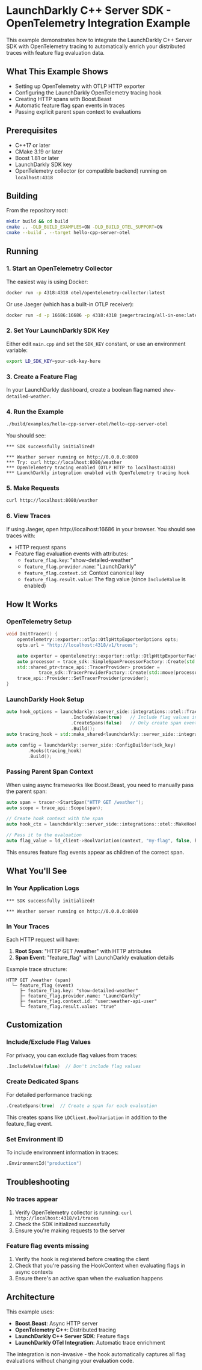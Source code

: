 # LaunchDarkly C++ Server SDK - OpenTelemetry Integration Example

This example demonstrates how to integrate the LaunchDarkly C++ Server SDK with OpenTelemetry tracing to automatically enrich your distributed traces with feature flag evaluation data.

## What This Example Shows

- Setting up OpenTelemetry with OTLP HTTP exporter
- Configuring the LaunchDarkly OpenTelemetry tracing hook
- Creating HTTP spans with Boost.Beast
- Automatic feature flag span events in traces
- Passing explicit parent span context to evaluations

## Prerequisites

- C++17 or later
- CMake 3.19 or later
- Boost 1.81 or later
- LaunchDarkly SDK key
- OpenTelemetry collector (or compatible backend) running on `localhost:4318`

## Building

From the repository root:

```bash
mkdir build && cd build
cmake .. -DLD_BUILD_EXAMPLES=ON -DLD_BUILD_OTEL_SUPPORT=ON
cmake --build . --target hello-cpp-server-otel
```

## Running

### 1. Start an OpenTelemetry Collector

The easiest way is using Docker:

```bash
docker run -p 4318:4318 otel/opentelemetry-collector:latest
```

Or use Jaeger (which has a built-in OTLP receiver):

```bash
docker run -d -p 16686:16686 -p 4318:4318 jaegertracing/all-in-one:latest
```

### 2. Set Your LaunchDarkly SDK Key

Either edit `main.cpp` and set the `SDK_KEY` constant, or use an environment variable:

```bash
export LD_SDK_KEY=your-sdk-key-here
```

### 3. Create a Feature Flag

In your LaunchDarkly dashboard, create a boolean flag named `show-detailed-weather`.

### 4. Run the Example

```bash
./build/examples/hello-cpp-server-otel/hello-cpp-server-otel
```

You should see:

```
*** SDK successfully initialized!

*** Weather server running on http://0.0.0.0:8080
*** Try: curl http://localhost:8080/weather
*** OpenTelemetry tracing enabled (OTLP HTTP to localhost:4318)
*** LaunchDarkly integration enabled with OpenTelemetry tracing hook
```

### 5. Make Requests

```bash
curl http://localhost:8080/weather
```

### 6. View Traces

If using Jaeger, open http://localhost:16686 in your browser. You should see traces with:

- HTTP request spans
- Feature flag evaluation events with attributes:
  - `feature_flag.key`: "show-detailed-weather"
  - `feature_flag.provider.name`: "LaunchDarkly"
  - `feature_flag.context.id`: Context canonical key
  - `feature_flag.result.value`: The flag value (since `IncludeValue` is enabled)

## How It Works

### OpenTelemetry Setup

```cpp
void InitTracer() {
    opentelemetry::exporter::otlp::OtlpHttpExporterOptions opts;
    opts.url = "http://localhost:4318/v1/traces";

    auto exporter = opentelemetry::exporter::otlp::OtlpHttpExporterFactory::Create(opts);
    auto processor = trace_sdk::SimpleSpanProcessorFactory::Create(std::move(exporter));
    std::shared_ptr<trace_api::TracerProvider> provider =
            trace_sdk::TracerProviderFactory::Create(std::move(processor));
    trace_api::Provider::SetTracerProvider(provider);
}
```

### LaunchDarkly Hook Setup

```cpp
auto hook_options = launchdarkly::server_side::integrations::otel::TracingHookOptionsBuilder()
                        .IncludeValue(true)   // Include flag values in traces
                        .CreateSpans(false)   // Only create span events, not full spans
                        .Build();
auto tracing_hook = std::make_shared<launchdarkly::server_side::integrations::otel::TracingHook>(hook_options);

auto config = launchdarkly::server_side::ConfigBuilder(sdk_key)
        .Hooks(tracing_hook)
        .Build();
```

### Passing Parent Span Context

When using async frameworks like Boost.Beast, you need to manually pass the parent span:

```cpp
auto span = tracer->StartSpan("HTTP GET /weather");
auto scope = trace_api::Scope(span);

// Create hook context with the span
auto hook_ctx = launchdarkly::server_side::integrations::otel::MakeHookContextWithSpan(span);

// Pass it to the evaluation
auto flag_value = ld_client->BoolVariation(context, "my-flag", false, hook_ctx);
```

This ensures feature flag events appear as children of the correct span.

## What You'll See

### In Your Application Logs

```
*** SDK successfully initialized!

*** Weather server running on http://0.0.0.0:8080
```

### In Your Traces

Each HTTP request will have:
1. **Root Span**: "HTTP GET /weather" with HTTP attributes
2. **Span Event**: "feature_flag" with LaunchDarkly evaluation details

Example trace structure:
```
HTTP GET /weather (span)
  └─ feature_flag (event)
     ├─ feature_flag.key: "show-detailed-weather"
     ├─ feature_flag.provider.name: "LaunchDarkly"
     ├─ feature_flag.context.id: "user:weather-api-user"
     └─ feature_flag.result.value: "true"
```

## Customization

### Include/Exclude Flag Values

For privacy, you can exclude flag values from traces:

```cpp
.IncludeValue(false)  // Don't include flag values
```

### Create Dedicated Spans

For detailed performance tracking:

```cpp
.CreateSpans(true)  // Create a span for each evaluation
```

This creates spans like `LDClient.BoolVariation` in addition to the feature_flag event.

### Set Environment ID

To include environment information in traces:

```cpp
.EnvironmentId("production")
```

## Troubleshooting

### No traces appear

1. Verify OpenTelemetry collector is running: `curl http://localhost:4318/v1/traces`
2. Check the SDK initialized successfully
3. Ensure you're making requests to the server

### Feature flag events missing

1. Verify the hook is registered before creating the client
2. Check that you're passing the HookContext when evaluating flags in async contexts
3. Ensure there's an active span when the evaluation happens

## Architecture

This example uses:
- **Boost.Beast**: Async HTTP server
- **OpenTelemetry C++**: Distributed tracing
- **LaunchDarkly C++ Server SDK**: Feature flags
- **LaunchDarkly OTel Integration**: Automatic trace enrichment

The integration is non-invasive - the hook automatically captures all flag evaluations without changing your evaluation code.
